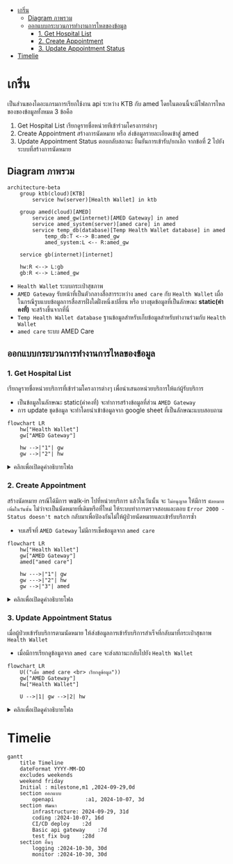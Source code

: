 - [เกริ่น](#เกริ่น)
  - [Diagram ภาพรวม](#diagram-ภาพรวม)
  - [ออกแบบกระบวนการทำงานการไหลของข้อมูล](#ออกแบบกระบวนการทำงานการไหลของข้อมูล)
    - [1. Get Hospital List](#1-get-hospital-list)
    - [2. Create Appointment](#2-create-appointment)
    - [3. Update Appointment Status](#3-update-appointment-status)
- [Timelie](#timelie)

# เกริ่น
เป็นส่วนของไดอะแกรมการเรียกใช้งาน api ระหว่าง KTB กับ amed โดยในตอนนี้จะมีโฟลการไหลของของข้อมูลทั้งหมด 3 ข้อคือ
1. Get Hospital List เรียกดูรายชื่อหน่วยทีเข้าร่วมโครงการต่างๆ
2. Create Appointment สร้างการนัดหมาย หรือ ส่งข้อมูลรายละเอียดเข้าสู่ amed
3. Update Appointment Status ตอบกลับสถานะ ยืนยันการเข้ารับ/ยกเลิก จากข้อที่ 2 ไปยังระบบที่สร้างการนัดหมาย

## Diagram ภาพรวม
```mermaid
architecture-beta
    group ktb(cloud)[KTB]
        service hw(server)[Health Wallet] in ktb

    group amed(cloud)[AMED]
        service amed_gw(internet)[AMED Gateway] in amed
        service amed_system(server)[amed care] in amed
        service temp_db(database)[Temp Health Wallet database] in amed
            temp_db:T <--> B:amed_gw
            amed_system:L <-- R:amed_gw

    service gb(internet)[internet]

    hw:R <--> L:gb
    gb:R <--> L:amed_gw
```
- `Health Wallet` ระบบกระเป๋าสุขภาพ
- `AMED Gateway` รับหน้าที่เป็นตัวกลางสื่อสารระหว่าง `amed care` กับ `Health Wallet` เผื่อในกรณีรูบแบบข้อมูลการสื่อสารฝั่งใดฝั่งหนึ่งเปลี่ยน หรือ บางชุดข้อมูลที่เป็นลักษณะ **static(ค่าคงที่)** จะสร้างขึ้นจากที่นี่
- `Temp Health Wallet database` ฐานข้อมูลสำหรับเก็บข้อมูลสำหรับทำงานร่วมกับ `Health Wallet` 
- `amed care` ระบบ AMED Care

## ออกแบบกระบวนการทำงานการไหลของข้อมูล
### 1. Get Hospital List
เรียกดูรายชื่อหน่วยบริการที่เข้าร่วมโครงการต่างๆ เพื่อนำเสนอหน่วยบริการให้แก่ผู้รับบริการ
- เป็นข้อมูลในลักษณะ static(ค่าคงที่) จะทำการสร้างข้อมูลที่ส่วน `AMED Gateway`
- การ update ชุดข้อมูล จะทำโดยนำเข้าข้อมูลจาก google sheet ที่เป็นลักษณะแบบสอบถาม
```mermaid
flowchart LR
    hw["Health Wallet"]
    gw["AMED Gateway"]

    hw -->|"1"| gw
    gw -->|"2"| hw
```
<details>
<summary>คลิกเพื่อเปิดดูคำอธิบายโฟล</summary>
<ol type="1">
    <li>Health Wallet ส่งคำขอข้อมูล Get Hospital List เข้ามายัง AMED Gateway</li>
    <li>AMED Gateway ทำการคืนข้อมูลรายชื่อหน่วยบริการที่เข้าร่วมโครงการ</li>
</ol> 
</details>

### 2. Create Appointment
สร้างนัดหมาย กรณีได้มีการ walk-in ไปที่หน่วยบริการ แล้วในวันนั้น จะ `ไม่อนุญาต` ให้มีการ `นัดหมายเพิ่มในวันนั้น` ไม่ว่าจะเป็นนัดหมายที่เดิมหรือที่ใหม่ ให้ระบบทำการตรวจสอบและตอบ `Error 2000 - Status doesn't match` กลับมาเพื่อป้องกันไม่ให้ผู้ป่วยนัดหมายและเข้ารับบริการซ้ำ

- จบเสร็จที่ `AMED Gateway` ไม่มีการเช็คข้อมูลจาก `amed care`

```mermaid
flowchart LR
    hw["Health Wallet"]
    gw["AMED Gateway"]
    amed["amed care"]

    hw --->|"1"| gw
    gw --->|"2"| hw
    gw -->|"3"| amed
```
<details>
<summary>คลิกเพื่อเปิดดูคำอธิบายโฟล</summary>
<ol type="1">
    <li>Health Wallet ส่งข้อมูลสร้างนัดหมายเข้าระบบ AMED Gateway</li>
    <li>AMED Gateway ทำการสร้างนัดหมายและบันทึกรายระเอียดข้อมูล</li>
    <li>amed care มีการเรียกดูข้อมูลโดยมี input เป็น [เลขบัตร]</li>
</ol> 
</details>


### 3. Update Appointment Status
เมื่อผู้ป่วยเข้ารับบริการตามนัดหมาย ให้ส่งข้อมูลการเข้ารับบริการสำเร็จที่กลับมาที่กระเป๋าสุขภาพ `Health Wallet `

- เมื่อมีการเรียกดูข้อมูลจาก `amed care` จะส่งสถานะกลับไปยัง `Health Wallet`

```mermaid
flowchart LR
    U(("เมื่อ amed care <br> เรียกดูข้อมูล"))
    gw["AMED Gateway"]
    hw["Health Wallet"]

    U -->|1| gw -->|2| hw
```
<details>
<summary>คลิกเพื่อเปิดดูคำอธิบายโฟล</summary>
<ol type="1">
    <li>เมื่อ amed care มีการเรียกดูข้อมูลคนที่มีการ จองคิวไว้ระบบที่ AMED Gateway ระบบจะเริ่มกระบวนการ ส่งสถานะกลับไปยัง Health Wallet</li>
    <li>ส่งสถานะรับบริการกลับไปยัง Health Wallet</li>
</ol> 
</details>

# Timelie
```mermaid
gantt
    title Timeline
    dateFormat YYYY-MM-DD
    excludes weekends
    weekend friday
    Initial : milestone,m1 ,2024-09-29,0d
    section ออกแบบ
        openapi          :a1, 2024-10-07, 3d
    section พัฒนา
        infrastructure: 2024-09-29, 31d
        coding :2024-10-07, 16d
        CI/CD deploy    :2d
        Basic api gateway    :7d
        test fix bug    :28d
    section อื่นๆ
        logging :2024-10-30, 30d
        monitor :2024-10-30, 30d
```